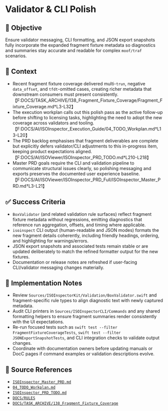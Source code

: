 # Validator & CLI Polish

## 🎯 Objective
Ensure validator messaging, CLI formatting, and JSON export snapshots fully incorporate the expanded fragment fixture metadata so diagnostics and summaries stay accurate and readable for complex `moof/traf` scenarios.

## 🧩 Context
- Recent fragment fixture coverage delivered multi-`trun`, negative `data_offset`, and `tfdt`-omitted cases, creating richer metadata that downstream consumers must present consistently.【F:DOCS/TASK_ARCHIVE/138_Fragment_Fixture_Coverage/Fragment_Fixture_Coverage.md†L3-L32】
- The execution workplan calls out this polish pass as the active follow-up before shifting to licensing tasks, highlighting the need to adopt the new coverage across validators and tooling.【F:DOCS/AI/ISOInspector_Execution_Guide/04_TODO_Workplan.md†L13-L20】
- The PRD backlog emphasises that fragment deliverables are complete but explicitly defers validator/CLI adjustments to this in-progress item, keeping product expectations aligned.【F:DOCS/AI/ISOViewer/ISOInspector_PRD_TODO.md†L210-L218】
- Master PRD goals require the CLI and validation pipeline to communicate structural issues clearly, so polishing messaging and exports preserves the documented user experience baseline.【F:DOCS/AI/ISOViewer/ISOInspector_PRD_Full/ISOInspector_Master_PRD.md†L3-L21】

## ✅ Success Criteria
- `BoxValidator` (and related validation rule surfaces) reflect fragment fixture metadata without regressions, emitting diagnostics that reference run aggregation, offsets, and timing where applicable.
- `isoinspect` CLI output (human-readable and JSON modes) formats the new fragment details coherently, including friendly headings, ordering, and highlighting for warnings/errors.
- JSON export snapshots and associated tests remain stable or are updated deliberately to match the refined formatter output for the new fixtures.
- Documentation or release notes are refreshed if user-facing CLI/validator messaging changes materially.

## 🔧 Implementation Notes
- Review `Sources/ISOInspectorKit/Validation/BoxValidator.swift` and fragment-specific rule types to align diagnostic text with newly captured metadata.
- Audit CLI printers in `Sources/ISOInspectorCLI/Commands` and any shared formatting helpers to ensure fragment summaries render consistently with the UI expectations.
- Re-run focused tests such as `swift test --filter FragmentFixtureCoverageTests`, `swift test --filter JSONExportSnapshotTests`, and CLI integration checks to validate output changes.
- Coordinate with documentation owners before updating manuals or DocC pages if command examples or validation descriptions evolve.

## 🧠 Source References
- [`ISOInspector_Master_PRD.md`](../AI/ISOViewer/ISOInspector_PRD_Full/ISOInspector_Master_PRD.md)
- [`04_TODO_Workplan.md`](../AI/ISOInspector_Execution_Guide/04_TODO_Workplan.md)
- [`ISOInspector_PRD_TODO.md`](../AI/ISOViewer/ISOInspector_PRD_TODO.md)
- [`DOCS/RULES`](../RULES)
- [`DOCS/TASK_ARCHIVE/138_Fragment_Fixture_Coverage`](../TASK_ARCHIVE/138_Fragment_Fixture_Coverage)

